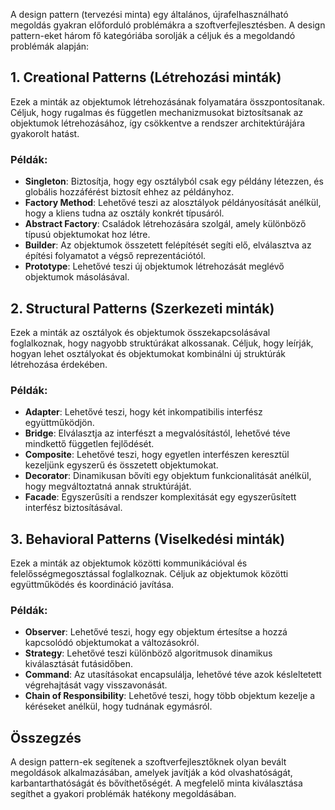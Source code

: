 A design pattern (tervezési minta) egy általános, újrafelhasználható megoldás gyakran előforduló problémákra a szoftverfejlesztésben. A design pattern-eket három fő kategóriába sorolják a céljuk és a megoldandó problémák alapján:

## 1. Creational Patterns (Létrehozási minták)

Ezek a minták az objektumok létrehozásának folyamatára összpontosítanak. Céljuk, hogy rugalmas és független mechanizmusokat biztosítsanak az objektumok létrehozásához, így csökkentve a rendszer architektúrájára gyakorolt hatást.

### Példák:

- **Singleton**: Biztosítja, hogy egy osztályból csak egy példány létezzen, és globális hozzáférést biztosít ehhez az példányhoz.
- **Factory Method**: Lehetővé teszi az alosztályok példányosítását anélkül, hogy a kliens tudna az osztály konkrét típusáról.
- **Abstract Factory**: Családok létrehozására szolgál, amely különböző típusú objektumokat hoz létre.
- **Builder**: Az objektumok összetett felépítését segíti elő, elválasztva az építési folyamatot a végső reprezentációtól.
- **Prototype**: Lehetővé teszi új objektumok létrehozását meglévő objektumok másolásával.

## 2. Structural Patterns (Szerkezeti minták)

Ezek a minták az osztályok és objektumok összekapcsolásával foglalkoznak, hogy nagyobb struktúrákat alkossanak. Céljuk, hogy leírják, hogyan lehet osztályokat és objektumokat kombinálni új struktúrák létrehozása érdekében.

### Példák:

- **Adapter**: Lehetővé teszi, hogy két inkompatibilis interfész együttműködjön.
- **Bridge**: Elválasztja az interfészt a megvalósítástól, lehetővé téve mindkettő független fejlődését.
- **Composite**: Lehetővé teszi, hogy egyetlen interfészen keresztül kezeljünk egyszerű és összetett objektumokat.
- **Decorator**: Dinamikusan bővíti egy objektum funkcionalitását anélkül, hogy megváltoztatná annak struktúráját.
- **Facade**: Egyszerűsíti a rendszer komplexitását egy egyszerűsített interfész biztosításával.

## 3. Behavioral Patterns (Viselkedési minták)

Ezek a minták az objektumok közötti kommunikációval és felelősségmegosztással foglalkoznak. Céljuk az objektumok közötti együttműködés és koordináció javítása.

### Példák:

- **Observer**: Lehetővé teszi, hogy egy objektum értesítse a hozzá kapcsolódó objektumokat a változásokról.
- **Strategy**: Lehetővé teszi különböző algoritmusok dinamikus kiválasztását futásidőben.
- **Command**: Az utasításokat encapsulálja, lehetővé téve azok késleltetett végrehajtását vagy visszavonását.
- **Chain of Responsibility**: Lehetővé teszi, hogy több objektum kezelje a kéréseket anélkül, hogy tudnának egymásról.

## Összegzés

A design pattern-ek segítenek a szoftverfejlesztőknek olyan bevált megoldások alkalmazásában, amelyek javítják a kód olvashatóságát, karbantarthatóságát és bővíthetőségét. A megfelelő minta kiválasztása segíthet a gyakori problémák hatékony megoldásában.